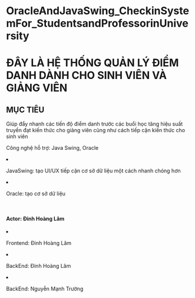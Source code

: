 # OracleAndJavaSwing_CheckinSystemFor_StudentsandProfessorinUniversity


<h1>ĐÂY LÀ HỆ THỐNG QUẢN LÝ ĐIỂM DANH DÀNH CHO SINH VIÊN VÀ GIẢNG VIÊN</h1>
<h2>MỤC TIÊU</h2>
<p>Giúp đẩy nhanh các tiến độ điểm danh trước các buổi học tăng hiệu suất truyền đạt kiến thức cho giảng viên cũng như cách tiếp cận kiến thức cho sinh viên</p>

<p>
  Công nghệ hỗ trợ: Java Swing, Oracle
</p>
<li>
  <p>JavaSwing: tạo UI/UX tiếp cận cơ sở dữ liệu một cách nhanh chóng hơn</p>
</li>
<li>
  <p>Oracle: tạo cơ sở dữ liệu</p>
</li>

</br>
<h4>Actor: Đinh Hoàng Lâm</h4>
<li>
  <p>Frontend: Đinh Hoàng Lâm</p>
</li>
<li>
  <p>BackEnd: Đinh Hoàng Lâm</p>
</li>
<li>
  <p>BackEnd: Nguyễn Mạnh Trường</p>
</li>
